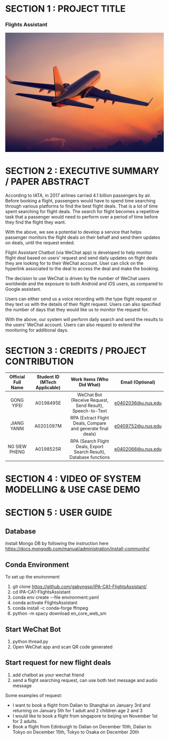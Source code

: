# SECTION 1 : PROJECT TITLE
### Flights Assistant
![logo](Miscellaneous/Airplane.jpg)

# SECTION 2 : EXECUTIVE SUMMARY / PAPER ABSTRACT
According to IATA, in 2017 airlines carried 4.1 billion passengers by air. Before booking a flight, passengers would have to spend time searching through various platforms to find the best flight deals. That is a lot of time spent searching for flight deals. The search for flight becomes a repetitive task that a passenger would need to perform over a period of time before they find the flight they want.

With the above, we see a potential to develop a service that helps passenger monitors the flight deals on their behalf and send them updates on deals, until the request ended.

Flight Assistant Chatbot (via WeChat app) is developed to help monitor flight deal based on users' request and send daily updates on flight deals they are looking for to their WeChat account. User can click on the hyperlink associated to the deal to access the deal and make the booking.

The decision to use WeChat is driven by the number of WeChat users worldwide and the exposure to both Android and iOS users, as compared to Google assistant.

Users can either send us a voice recording with the type flight request or they text us with the details of their flight request. Users can also specified the number of days that they would like us to monitor the request for.

With the above, our system will perform daily search and send the results to the users’ WeChat account. Users can also request to extend the monitoring for additional days. 


# SECTION 3 : CREDITS / PROJECT CONTRIBUTION
| Official Full Name | Student ID (MTech Applicable)| Work Items (Who Did What) | Email (Optional) |
| :---: | :---: | :---: | :---: |
| GONG YIFEI | A0198495E  | WeChat Bot (Receive Request, Send Result), Speech-to-Text | e0402036@u.nus.edu |
| JIANG YANNI | A0201097M  | RPA (Extract Flight Deals, Compare and generate final deals) | e0409752@u.nus.edu |
| NG SIEW PHENG | A0198525R  | RPA (Search Flight Deals, Export Search Result), Database functions | e0402066@u.nus.edu |


# SECTION 4 : VIDEO OF SYSTEM MODELLING & USE CASE DEMO


# SECTION 5 : USER GUIDE
## Database
Install Mongo DB by following the instruction here https://docs.mongodb.com/manual/administration/install-community/

## Conda Environment
To set up the environment
1. git clone https://github.com/gabyngsp/IPA-CA1-FlightsAssistant/
2. cd IPA-CA1-FlightsAssistant
3. conda env create --file environment.yaml
4. conda activate FlightsAssistant
5. conda install -c conda-forge ffmpeg
6. python -m spacy download en_core_web_sm

## Start WeChat Bot
1. python thread.py
2. Open WeChat app and scan QR code generated

## Start request for new flight deals
1. add chatbot as your wechat friend
2. send a flight searching request, can use both text message and audio message

Some examples of request:
- I want to book a flight from Dalian to Shanghai on January 3rd and returning on January 5th for 1 adult and 2 children age 2 and 3
- I would like to book a flight from singapore to beijing on November 1st for 2 adults.
- Book a flight from Edinburgh to Dalian on December 10th, Dalian to Tokyo on December 15th, Tokyo to Osaka on December 20th







